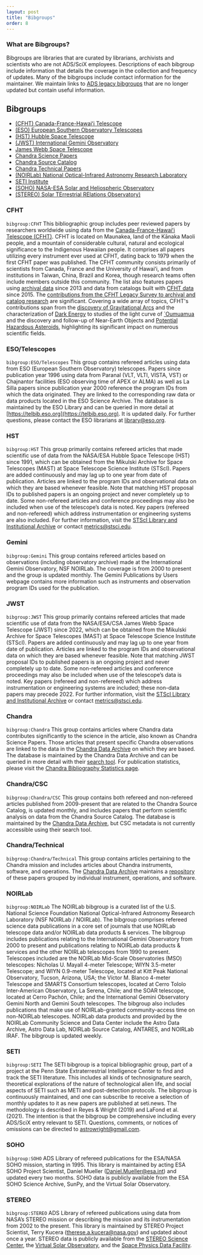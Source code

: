```yaml
---
layout: post
title: "Bibgroups"
order: 8
---
```


### What are Bibgroups? 
Bibgroups are libraries that are curated by librarians, archivists and scientists who are not ADS/SciX employees. Descriptions of each bibgroup include information that details the coverage in the collection and frequency of updates.  Many of the bibgroups include contact information for the maintainer. We maintain links to [ADS legacy bibgroups](https://ui.adsabs.harvard.edu/help/legacy/#ads-legacy-bibgroups) that are no longer updated but contain useful information.

## Bibgroups
- [(CFHT) Canada-France-Hawaiʻi Telescope](#cfht)
- [(ESO) European Southern Observatory Telescopes](#eso-telescopes)
- [(HST) Hubble Space Telescope](#hst)
- [(JWST) International Gemini Observatory](#gemini)
- [James Webb Space Telescope](#jwst)
- [Chandra Science Papers](#chandra)
- [Chandra Source Catalog](#chandra-csc)
- [Chandra Technical Papers](#chandra-technical)
- [(NOIRLab) National Optical-Infrared Astronomy Research Laboratory](#noirlab)
- [SETI Institute](#seti)
- [(SOHO) NASA-ESA Solar and Heliospheric Observatory](#soho)
- [(STEREO) Solar TErrestrial RElations Observatory)](#stereo)

### CFHT <a name="cfht"></a>
`bibgroup:CFHT`  This bibliographic group includes peer reviewed papers by researchers worldwide using data from the [Canada-France-Hawaiʻi Telescope (CFHT)](https://www.cfht.hawaii.edu). CFHT is located on Maunakea, land of the Kānaka Maoli people, and a mountain of considerable cultural, natural and ecological significance to the Indigenous Hawaiian people. It comprises all papers utilizing every instrument ever used at CFHT, dating back to 1979 when the first CFHT paper was published. The CFHT community consists primarily of scientists from Canada, France and the University of Hawaiʻi, and from institutions in Taiwan, China, Brazil and Korea, though research teams often include members outside this community. The list also features papers using [archival data](https://ui.adsabs.harvard.edu/public-libraries/Ck5RwFaJQJqCwTq6huHbNQ) since 2013 and data from catalogs built with [CFHT data](https://ui.adsabs.harvard.edu/public-libraries/kazCveSzRg6JWsyW469QiA) since 2015. The [contributions from the CFHT Legacy Survey to archival and catalog research](https://ui.adsabs.harvard.edu/public-libraries/qNA7baMyTf2qbhZ5cYDlgg) are significant. Covering a wide array of topics, CFHT's contributions span from the [discovery of Gravitational Arcs](https://articles.adsabs.harvard.edu/pdf/1987A%26A...172L..14S) and the characterization of [Dark Energy](https://www.aanda.org/articles/aa/pdf/2006/07/aa4185-05.pdf) to studies of the light curve of [`Oumuamua](https://www.nature.com/articles/nature25020) and the discovery and follow-up of Near-Earth Objects and [Potential Hazardous Asteroids](https://www.minorplanetcenter.net/media/newsletters/MPC_Newsletter_Dec2023.pdf), highlighting its significant impact on numerous scientific fields.

### ESO/Telescopes <a name="eso-telescopes"></a>
`bibgroup:ESO/Telescopes`  This group contains refereed articles using data from ESO (European Southern Observatory) telescopes. Papers since publication year 1996 using data from Paranal (VLT, VLTI, VISTA, VST) or Chajnantor facilities (ESO observing time of APEX or ALMA) as well as La Silla papers since publication year 2000 reference the program IDs from which the data originated. They are linked to the corresponding raw data or data products located in the ESO Science Archive. The database is maintained by the ESO Library and can be queried in more detail at [https://telbib.eso.org](https://telbib.eso.org). It is updated daily. For further questions, please contact the ESO librarians at <library@eso.org>.

### HST <a name="hst"></a>
`bibgroup:HST`  This group primarily contains refereed articles that made scientific use of data from the NASA/ESA Hubble Space Telescope (HST) since 1991, which can be obtained from the Mikulski Archive for Space Telescopes (MAST) at Space Telescope Science Institute (STScI). Papers are added continuously and may lag up to one year from date of publication. Articles are linked to the program IDs and observational data on which they are based whenever feasible. Note that matching HST proposal IDs to published papers is an ongoing project and never completely up to date. Some non-refereed articles and conference proceedings may also be included when use of the telescope’s data is noted. Key papers (refereed and non-refereed) which address instrumentation or engineering systems are also included. For further information, visit the [STScI Library and Institutional Archive](https://www.stsci.edu/scientific-community/stsci-library-and-institutional-archive/missions-publications) or contact metrics@stsci.edu.

### Gemini <a name="gemini"></a>
`bibgroup:Gemini`  This group contains refereed articles based on observations (including observatory archive) made at the International Gemini Observatory, NSF NOIRLab. The coverage is from 2000 to present and the group is updated monthly. The Gemini Publications by Users webpage contains more information such as instruments and observation program IDs used for the publication.

### JWST <a name="jwst"></a>
`bibgroup:JWST`  This group primarily contains refereed articles that made scientific use of data from the NASA/ESA/CSA James Webb Space Telescope (JWST) since 2022, which can be obtained from the Mikulski Archive for Space Telescopes (MAST) at Space Telescope Science Institute (STScI). Papers are added continuously and may lag up to one year from date of publication. Articles are linked to the program IDs and observational data on which they are based whenever feasible. Note that matching JWST proposal IDs to published papers is an ongoing project and never completely up to date. Some non-refereed articles and conference proceedings may also be included when use of the telescope’s data is noted. Key papers (refereed and non-refereed) which address instrumentation or engineering systems are included; these non-data papers may precede 2022. For further information, visit the [STScI Library and Institutional Archive](https://www.stsci.edu/scientific-community/stsci-library-and-institutional-archive/missions-publications) or contact metrics@stsci.edu.

### Chandra <a name="chandra"></a>
`bibgroup:Chandra`  This group contains articles where Chandra data contributes significantly to the science in the article, also known as Chandra Science Papers. Those articles that present specific Chandra observations are linked to the data in the [Chandra Data Archive](https://cxc.cfa.harvard.edu/cda) on which they are based. The database is maintained by the Chandra Data Archive and can be queried in more detail with their [search tool](https://cxc.harvard.edu/cgi-gen/cda/bibliography). For publication statistics, please visit the [Chandra Bibliography Statistics page](https://cxc.harvard.edu/cda/bibstats/bibstats.html). 

### Chandra/CSC <a name="chandra-csc"></a>
`bibgroup:Chandra/CSC`  This group contains both refereed and non-refereed articles published from 2009-present that are related to the Chandra Source Catalog, is updated monthly, and includes papers that perform scientific analysis on data from the Chandra Source Catalog. The database is maintained by the [Chandra Data Archive](https://cxc.cfa.harvard.edu/cda), but CSC metadata is not currently accessible using their search tool.

### Chandra/Technical <a name="chandra-technical"></a>
`bibgroup:Chandra/Technical`  This group contains articles pertaining to the Chandra mission and includes articles about Chandra instruments, software, and operations. The [Chandra Data Archive](https://cxc.cfa.harvard.edu/cda) maintains a [repository](https://cxc.harvard.edu/cda/cxo_papers/cxo_papers.html) of these papers grouped by individual instrument, operations, and software.

### NOIRLab <a name="noirlab"></a>
`bibgroup:NOIRLab`  The NOIRLab bibgroup is a curated list of the U.S. National Science Foundation National Optical-Infrared Astronomy Research Laboratory (NSF NOIRLab / NOIRLab). The bibgroup comprises refereed science data publications in a core set of journals that use NOIRLab telescope data and/or NOIRLab data products & services. The bibgroup includes publications relating to the International Gemini Observatory from 2000 to present and publications relating to NOIRLab data products & services and the other NOIRLab telescopes from 1990 to present. Telescopes included are the NOIRLab Mid-Scale Observatories (MSO) telescopes: Nicholas U. Mayall 4-meter Telescope; WIYN 3.5-meter Telescope; and WIYN 0.9-meter Telescope, located at Kitt Peak National Observatory, Tucson, Arizona, USA; the Víctor M. Blanco 4-meter Telescope and SMARTS Consortium telescopes, located at Cerro Tololo Inter-American Observatory, La Serena, Chile; and the SOAR telescope, located at Cerro Pachón, Chile; and the International Gemini Observatory Gemini North and Gemini South telescopes. The bibgroup also includes publications that make use of NOIRLab-granted community-access time on non-NOIRLab telescopes. NOIRLab data products and provided by the NOIRLab Community Science and Data Center include the Astro Data Archive, Astro Data Lab, NOIRLab Source Catalog, ANTARES, and NOIRLab IRAF. The bibgroup is updated weekly.

### SETI <a name="seti"></a>
`bibgroup:SETI`  The SETI bibgroup is a topical bibliographic group, part of a project at the Penn State Extraterrestrial Intelligence Center to find and track the SETI literature. This includes all kinds of technosignature search, theoretical explorations of the nature of technological alien life, and social aspects of SETI such as METI and post-detection protocols.  The bibgroup is continuously maintained, and one can subscribe to receive a selection of monthly updates to it as new papers are published at seti.news.  The methodology is described in Reyes & Wright (2019) and LaFond et al. (2021). The intention is that the bibgroup be comprehensive including every ADS/SciX entry relevant to SETI. Questions, comments, or notices of omissions can be directed to <astrowright@gmail.com>.

### SOHO <a name="soho"></a>
`bibgroup:SOHO`  ADS Library of refereed publications for the ESA/NASA SOHO mission, starting in 1995. This library is maintained by acting ESA SOHO Project Scientist, Daniel Mueller (<Daniel.Mueller@esa.int>) and updated every two months. SOHO data is publicly available from the ESA SOHO Science Archive, SunPy, and the Virtual Solar Observatory.

### STEREO <a name="stereo"></a>
`bibgroup:STEREO`  ADS Library of refereed publications using data from NASA’s STEREO mission or describing the mission and its instrumentation from 2002 to the present. This library is maintained by STEREO Project Scientist, Terry Kucera (<therese.a.kucera@nasa.gov>) and updated about once a year. STEREO data is publicly available from the [STEREO Science Center](https://stereo-ssc.nascom.nasa.gov/), the [Virtual Solar Observatory](https://sdac.virtualsolar.org/cgi/search), and the [Space Physics Data Facility](https://spdf.gsfc.nasa.gov/).



